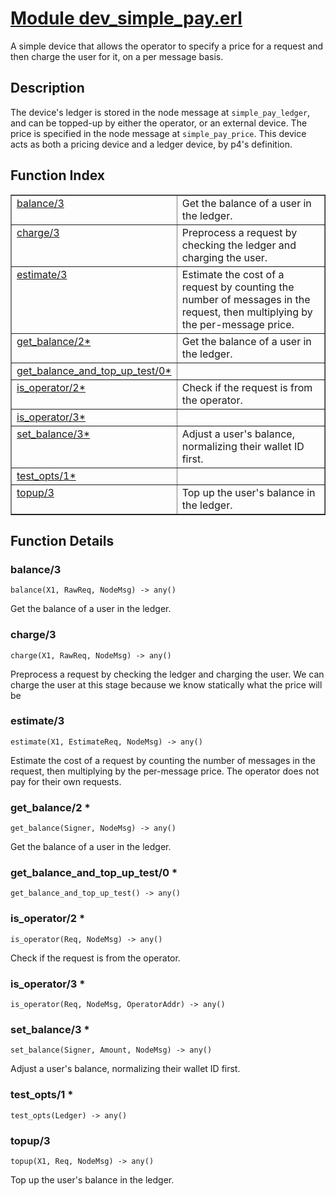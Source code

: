 # [Module dev_simple_pay.erl](https://github.com/permaweb/HyperBEAM/blob/main/src/dev_simple_pay.erl)




A simple device that allows the operator to specify a price for a
request and then charge the user for it, on a per message basis.

<a name="description"></a>

## Description ##
The device's ledger is stored in the node message at `simple_pay_ledger`,
and can be topped-up by either the operator, or an external device. The
price is specified in the node message at `simple_pay_price`.
This device acts as both a pricing device and a ledger device, by p4's
definition.<a name="index"></a>

## Function Index ##


<table width="100%" border="1" cellspacing="0" cellpadding="2" summary="function index"><tr><td valign="top"><a href="#balance-3">balance/3</a></td><td>Get the balance of a user in the ledger.</td></tr><tr><td valign="top"><a href="#charge-3">charge/3</a></td><td>Preprocess a request by checking the ledger and charging the user.</td></tr><tr><td valign="top"><a href="#estimate-3">estimate/3</a></td><td>Estimate the cost of a request by counting the number of messages in
the request, then multiplying by the per-message price.</td></tr><tr><td valign="top"><a href="#get_balance-2">get_balance/2*</a></td><td>Get the balance of a user in the ledger.</td></tr><tr><td valign="top"><a href="#get_balance_and_top_up_test-0">get_balance_and_top_up_test/0*</a></td><td></td></tr><tr><td valign="top"><a href="#is_operator-2">is_operator/2*</a></td><td>Check if the request is from the operator.</td></tr><tr><td valign="top"><a href="#is_operator-3">is_operator/3*</a></td><td></td></tr><tr><td valign="top"><a href="#set_balance-3">set_balance/3*</a></td><td>Adjust a user's balance, normalizing their wallet ID first.</td></tr><tr><td valign="top"><a href="#test_opts-1">test_opts/1*</a></td><td></td></tr><tr><td valign="top"><a href="#topup-3">topup/3</a></td><td>Top up the user's balance in the ledger.</td></tr></table>


<a name="functions"></a>

## Function Details ##

<a name="balance-3"></a>

### balance/3 ###

`balance(X1, RawReq, NodeMsg) -> any()`

Get the balance of a user in the ledger.

<a name="charge-3"></a>

### charge/3 ###

`charge(X1, RawReq, NodeMsg) -> any()`

Preprocess a request by checking the ledger and charging the user. We
can charge the user at this stage because we know statically what the price
will be

<a name="estimate-3"></a>

### estimate/3 ###

`estimate(X1, EstimateReq, NodeMsg) -> any()`

Estimate the cost of a request by counting the number of messages in
the request, then multiplying by the per-message price. The operator does
not pay for their own requests.

<a name="get_balance-2"></a>

### get_balance/2 * ###

`get_balance(Signer, NodeMsg) -> any()`

Get the balance of a user in the ledger.

<a name="get_balance_and_top_up_test-0"></a>

### get_balance_and_top_up_test/0 * ###

`get_balance_and_top_up_test() -> any()`

<a name="is_operator-2"></a>

### is_operator/2 * ###

`is_operator(Req, NodeMsg) -> any()`

Check if the request is from the operator.

<a name="is_operator-3"></a>

### is_operator/3 * ###

`is_operator(Req, NodeMsg, OperatorAddr) -> any()`

<a name="set_balance-3"></a>

### set_balance/3 * ###

`set_balance(Signer, Amount, NodeMsg) -> any()`

Adjust a user's balance, normalizing their wallet ID first.

<a name="test_opts-1"></a>

### test_opts/1 * ###

`test_opts(Ledger) -> any()`

<a name="topup-3"></a>

### topup/3 ###

`topup(X1, Req, NodeMsg) -> any()`

Top up the user's balance in the ledger.

